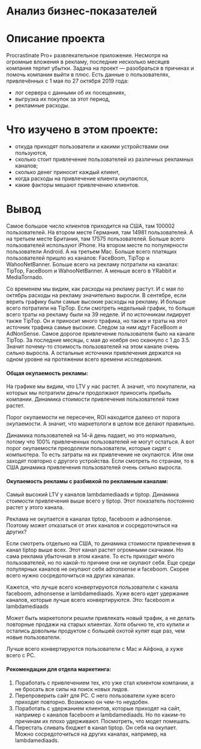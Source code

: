 # Анализ бизнес-показателей

# Описание проекта

Procrastinate Pro+ развлекательное приложение. Несмотря на огромные вложения в рекламу, последние несколько месяцев компания терпит убытки. Задача на проект — разобраться в причинах и помочь компании выйти в плюс.
Есть данные о пользователях, привлечённых с 1 мая по 27 октября 2019 года:
- лог сервера с данными об их посещениях,
- выгрузка их покупок за этот период,
- рекламные расходы.

# Что изучено в этом проекте:

 - откуда приходят пользователи и какими устройствами они пользуются,
 - сколько стоит привлечение пользователей из различных рекламных каналов;
 - сколько денег приносит каждый клиент,
 - когда расходы на привлечение клиента окупаются,
 - какие факторы мешают привлечению клиентов.

# Вывод

Самое большое число клиентов приходится на США, там 100002 пользователей. На втором месте Германия, там 14981 пользователей. А на третьем месте Британия, там 17575 пользователей. Больше всего пользователей используют iPhone. На втором месте по популярности пользователи Android. А на третьем Mac. Больше всего платящих пользователей пришло из каналов: FaceBoom, TipTop и WahooNetBanner.
Больше всего на рекламу потратили на каналах: TipTop, FaceBoom и WahooNetBanner. А меньше всего в YRabbit и MediaTornado. 

Со временем мы видим, как расходы на рекламу растут. И с мая по октябрь расходы на рекламу значительно выросли. В сентябре, если верить графику были самые высокие расходы на рекламу. И больше всего потратили на TipTop. Если смотреть недельный график, то больше всего траты на рекламу были на 39 неделе. И по источникам лидирует также TipTop. Он и приносит много трафика, но также и траты на этот источник трафика самые высокие. Следом за ним идут FaceBoom и AdNonSense.
Самое дорогое привлечение пользователя было на канале TipTop. За последние месяцы, с мая до ноября оно скакнуло с 1 до 3.5. Значит почему-то стоимость пользователей на этом канале очень сильно выросла. А остальные источники привлечения держатся на одном уровне на протяжении всего времени исследования.

#### Общая окупаемость рекламы: 
На графике мы видим, что LTV у нас растет. А значит, что покупатели, на которых мы потратили деньги продолжают приносить прибыль компании. Динамика стоимости привлечения пользователей тоже растет.

Порог окупаемости не пересечен, ROI находится далеко от порога окупаемости. А значит, что маркетологи в целом все делают правильно.

Динамика пользователей на 14-й день падает, но это нормально, потому что 100% привлеченных пользователей не могут остаться.
А вот порог окупаемости преодолели пользователи, которые сидят с компьютера. То есть затраты на их привлечение не окупаются. Или они заходят повторно с другого устройства. 
Если смотреть по странам, то в США динамика привлечения пользователей очень сильно выросла.

#### Окупаемость рекламы с разбивкой по рекламным каналам:
Самый высокий LTV у каналов lambdamediaads и tiptop. Динамика стоимости привлечения выше всего у tiptop. Этот показатель постоянно растет у этого канала.

Реклама не окупается в каналах tiptop, faceboom и adnonsense. Поэтому может отказаться от этих каналов и сосредоточиться на других?

Если смотреть отдельно на США, то динамика стоимости привлечения в канал tiptop выше всех. Этот канал растет огромными скачками.
Но сама реклама убыточная в этом канале. То есть приходит много пользователей, но по какой-то причине они не окупают себя. Еще среди популярных каналов не окупают себя adnonsense и faceboom. Скорее всего нужно сосредоточиться на других каналах.

Кажется, что лучше всего конвертируются пользователи с канала faceboom, adnonsense и lambdamediaads.
Хуже всего идет удержание каналов, которые лучше всего конвертируются. Это: faceboom и lambdamediaads

Может быть маркетологи решили привлекать новый трафик, а не делать повторные продажи на старых клиентах. Хотя обычно те, кто купили и остались довольны продуктом с большей охотой купят еще раз, чем новые пользователи.

Лучше всего конвертируются пользователи с Мас и Айфона, а хуже всего с РС.

#### Рекомендации для отдела маркетинга:
1. Поработать с привлечением тех, кто уже стал клиентом компании, а не бросать все силы на поиск новых лидов.
2. Перепроверить сайт для РС. С него пользователи хуже всего приходят повторно. Возможно он чем-то неудобен.
3. Поработать с удержанием клиентов, которые приходят на сайт, например с каналов faceboom и lambdamediaads. Но по каким-то причинам их плохо удерживают. Посмотреть, что модет помешать.
4. Перестать сливать бюджет в канал tiptop. Он себя на окупает. Можно сосредоточиться на других каналах, например, на lambdamediaads.
